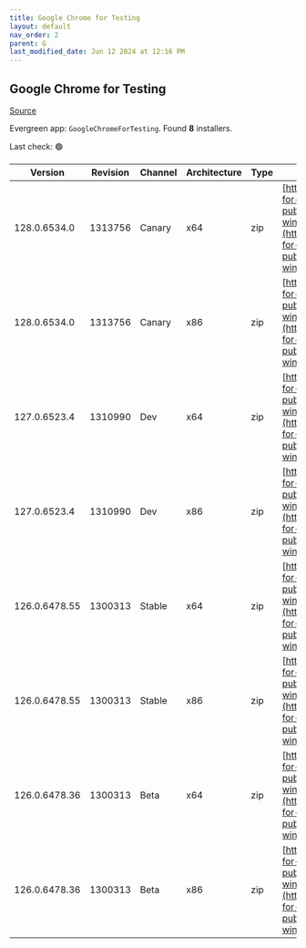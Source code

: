 ```yaml
---
title: Google Chrome for Testing
layout: default
nav_order: 2
parent: G
last_modified_date: Jun 12 2024 at 12:16 PM
---
```


## Google Chrome for Testing

[Source](https://googlechromelabs.github.io/chrome-for-testing/)

Evergreen app: `GoogleChromeForTesting`. Found **8** installers.

Last check: 🟢

| Version       | Revision | Channel | Architecture | Type | URI                                                                                                                                                                                            |
| ------------- | -------- | ------- | ------------ | ---- | ---------------------------------------------------------------------------------------------------------------------------------------------------------------------------------------------- |
| 128.0.6534.0  | 1313756  | Canary  | x64          | zip  | [https://storage.googleapis.com/chrome-for-testing-public/128.0.6534.0/win64/chrome-win64.zip](https://storage.googleapis.com/chrome-for-testing-public/128.0.6534.0/win64/chrome-win64.zip)   |
| 128.0.6534.0  | 1313756  | Canary  | x86          | zip  | [https://storage.googleapis.com/chrome-for-testing-public/128.0.6534.0/win32/chrome-win32.zip](https://storage.googleapis.com/chrome-for-testing-public/128.0.6534.0/win32/chrome-win32.zip)   |
| 127.0.6523.4  | 1310990  | Dev     | x64          | zip  | [https://storage.googleapis.com/chrome-for-testing-public/127.0.6523.4/win64/chrome-win64.zip](https://storage.googleapis.com/chrome-for-testing-public/127.0.6523.4/win64/chrome-win64.zip)   |
| 127.0.6523.4  | 1310990  | Dev     | x86          | zip  | [https://storage.googleapis.com/chrome-for-testing-public/127.0.6523.4/win32/chrome-win32.zip](https://storage.googleapis.com/chrome-for-testing-public/127.0.6523.4/win32/chrome-win32.zip)   |
| 126.0.6478.55 | 1300313  | Stable  | x64          | zip  | [https://storage.googleapis.com/chrome-for-testing-public/126.0.6478.55/win64/chrome-win64.zip](https://storage.googleapis.com/chrome-for-testing-public/126.0.6478.55/win64/chrome-win64.zip) |
| 126.0.6478.55 | 1300313  | Stable  | x86          | zip  | [https://storage.googleapis.com/chrome-for-testing-public/126.0.6478.55/win32/chrome-win32.zip](https://storage.googleapis.com/chrome-for-testing-public/126.0.6478.55/win32/chrome-win32.zip) |
| 126.0.6478.36 | 1300313  | Beta    | x64          | zip  | [https://storage.googleapis.com/chrome-for-testing-public/126.0.6478.36/win64/chrome-win64.zip](https://storage.googleapis.com/chrome-for-testing-public/126.0.6478.36/win64/chrome-win64.zip) |
| 126.0.6478.36 | 1300313  | Beta    | x86          | zip  | [https://storage.googleapis.com/chrome-for-testing-public/126.0.6478.36/win32/chrome-win32.zip](https://storage.googleapis.com/chrome-for-testing-public/126.0.6478.36/win32/chrome-win32.zip) |
